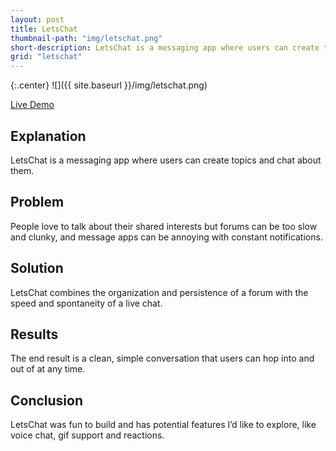 ```yaml
---
layout: post
title: LetsChat
thumbnail-path: "img/letschat.png"
short-description: LetsChat is a messaging app where users can create topics and chat about them.
grid: "letschat"
---
```


{:.center}
![]({{ site.baseurl }}/img/letschat.png)

[Live Demo](https://lets-chat-sa.herokuapp.com/)

## Explanation

LetsChat is a messaging app where users can create topics and chat about them.

## Problem

People love to talk about their shared interests but forums can be too slow and clunky, and message apps can be annoying with constant notifications.

## Solution

LetsChat combines the organization and persistence of a forum with the speed and spontaneity of a live chat.

## Results

The end result is a clean, simple conversation that users can hop into and out of at any time.

## Conclusion

LetsChat was fun to build and has potential features I’d like to explore, like voice chat, gif support and reactions.
